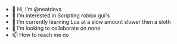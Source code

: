 - 👋 Hi, I’m @neatdevs
- 👀 I’m interested in Scripting roblox gui's
- 🌱 I’m currently learning Lua at a slow amount slower then a sloth
- 💞️ I’m looking to collaborate on none
- 📫 How to reach me no
